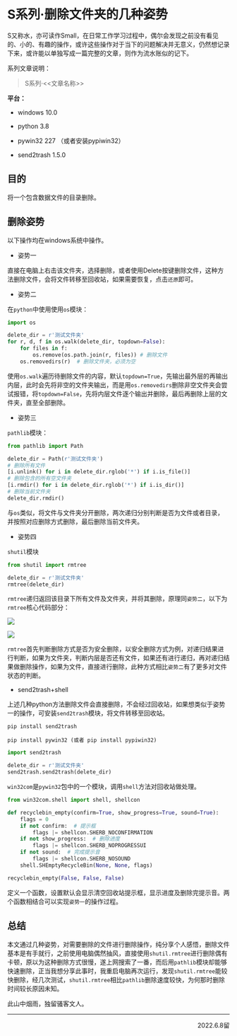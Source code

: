 # S系列·删除文件夹的几种姿势

S又称水，亦可读作Small，在日常工作学习过程中，偶尔会发现之前没有看见的、小的、有趣的操作，或许这些操作对于当下的问题解决并无意义，仍然想记录下来，或许能以单独写成一篇完整的文章，则作为流水账似的记下。

系列文章说明：

> S系列·<<文章名称>>

**平台：**

- windows 10.0

- python 3.8

- pywin32 227 （或者安装pypiwin32）

- send2trash  1.5.0

## 目的

将一个包含数据文件的目录删除。  

## 删除姿势

以下操作均在windows系统中操作。  

- 姿势一  

直接在电脑上右击该文件夹，选择删除，或者使用<key>Delete</key>按键删除文件，这种方法删除文件，会将文件转移至回收站，如果需要恢复，点击`还原`即可。  

- 姿势二  

在`python`中使用使用`os`模块：  

```python
import os

delete_dir = r'测试文件夹'
for r, d, f in os.walk(delete_dir, topdown=False):
    for files in f:
        os.remove(os.path.join(r, files)) # 删除文件
    os.removedirs(r)  # 删除文件夹，必须为空
```

使用`os.walk`遍历待删除文件的内容，默认`topdown=True`，先输出最外层的再输出内层，此时会先将非空的文件夹输出，而是用`os.removedirs`删除非空文件夹会尝试报错，将`topdown=False`，先将内层文件逐个输出并删除，最后再删除上层的文件夹，直至全部删除。  

- 姿势三  

`pathlib`模块：  

```python
from pathlib import Path

delete_dir = Path(r'测试文件夹')
# 删除所有文件
[i.unlink() for i in delete_dir.rglob('*') if i.is_file()]
# 删除包含的所有空文件夹
[i.rmdir() for i in delete_dir.rglob('*') if i.is_dir()]
# 删除当前文件夹
delete_dir.rmdir()
```

与`os`类似，将文件与文件夹分开删除，两次递归分别判断是否为文件或者目录，并按照对应删除方式删除，最后删除当前文件夹。  

- 姿势四  

`shutil`模块  

```python
from shutil import rmtree

delete_dir = r'测试文件夹'
rmtree(delete_dir)
```

`rmtree`递归返回该目录下所有文件及文件夹，并将其删除，原理同`姿势二`，以下为`rmtree`核心代码部分：  

![](../images/S_xilie_4_1.png)  

![](../images/S_xilie_4_2.png)  

`rmtree`首先判断删除方式是否为安全删除，以安全删除方式为例，对递归结果进行判断，如果为文件夹，判断内层是否还有文件，如果还有进行递归，再对递归结果做删除操作，如果为文件，直接进行删除，此种方式相比`姿势二`有了更多对文件状态的判断。  

- send2trash+shell  

上述几种python方法删除文件会直接删除，不会经过回收站，如果想类似于姿势一的操作，可安装`send2trash`模块，将文件转移至回收站。  

`pip install send2trash`  

`pip install pywin32 (或者 pip install pypiwin32)`  

```python
import send2trash

delete_dir = r'测试文件夹'
send2trash.send2trash(delete_dir)
```

`win32com`是`pywin32`包中的一个模块，调用`shell`方法对回收站做处理。  

```python
from win32com.shell import shell, shellcon

def recyclebin_empty(confirm=True, show_progress=True, sound=True):
    flags = 0
    if not confirm:  # 提示框
        flags |= shellcon.SHERB_NOCONFIRMATION
    if not show_progress:  # 删除进度
        flags |= shellcon.SHERB_NOPROGRESSUI
    if not sound:  # 完成提示音
        flags |= shellcon.SHERB_NOSOUND
    shell.SHEmptyRecycleBin(None, None, flags)  

recyclebin_empty(False, False, False)
```

定义一个函数，设置默认会显示清空回收站提示框，显示进度及删除完提示音。两个函数相结合可以实现`姿势一`的操作过程。  

## 总结

本文通过几种姿势，对需要删除的文件进行删除操作，纯分享个人感悟，删除文件基本是有手就行，之前使用电脑偶然抽风，直接使用`shutil.rmtree`进行删除偶有卡顿，原以为这种删除方式很慢，遂上网搜索了一番，而后用`pathlib`模块却能够快速删除，正当我想分享此事时，我重启电脑再次运行，发现`shutil.rmtree`能较快删除，经几次测试，`shutil.rmtree`相比`pathlib`删除速度较快，为何那时删除时间较长原因未知。  

  

此山中烟雨，独留骚客文人。

--- 

<p align="right">2022.6.8留</>


